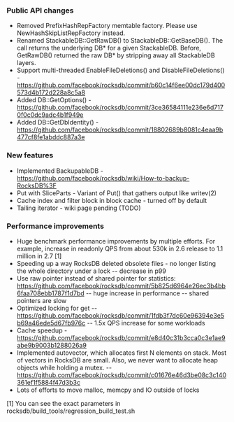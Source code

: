 ### Public API changes
* Removed PrefixHashRepFactory memtable factory. Please use NewHashSkipListRepFactory instead.
* Renamed StackableDB::GetRawDB() to StackableDB::GetBaseDB(). The call returns the underlying DB* for a given StackableDB. Before, GetRawDB() returned the raw DB* by stripping away all StackableDB layers.
* Support multi-threaded EnableFileDeletions() and DisableFileDeletions() - https://github.com/facebook/rocksdb/commit/b60c14f6ee00dc179d400573d4b172d228a8c5a8
* Added DB::GetOptions() - https://github.com/facebook/rocksdb/commit/3ce36584111e236e6d7170f0c0dc9adc4b1f949e
* Added DB::GetDbIdentity() - https://github.com/facebook/rocksdb/commit/18802689b8081c4eaa9b477cf8fe1abddc887a3e

### New features
* Implemented BackupableDB - https://github.com/facebook/rocksdb/wiki/How-to-backup-RocksDB%3F
* Put with SliceParts - Variant of Put() that gathers output like writev(2)
* Cache index and filter block in block cache - turned off by default
* Tailing iterator - wiki page pending (TODO)

### Performance improvements
* Huge benchmark performance improvements by multiple efforts. For example, increase in readonly QPS from about 530k in 2.6 release to 1.1 million in 2.7 [1]
* Speeding up a way RocksDB deleted obsolete files - no longer listing the whole directory under a lock -- decrease in p99
* Use raw pointer instead of shared pointer for statistics: https://github.com/facebook/rocksdb/commit/5b825d6964e26ec3b4bb6faa708ebb1787f1d7bd -- huge increase in performance -- shared pointers are slow
* Optimized locking for get -- https://github.com/facebook/rocksdb/commit/1fdb3f7dc60e96394e3e5b69a46ede5d67fb976c -- 1.5x QPS increase for some workloads
* Cache speedup - https://github.com/facebook/rocksdb/commit/e8d40c31b3cca0c3e1ae9abe9b9003b1288026a9
* Implemented autovector, which allocates first N elements on stack. Most of vectors in RocksDB are small. Also, we never want to allocate heap objects while holding a mutex. -- https://github.com/facebook/rocksdb/commit/c01676e46d3be08c3c140361ef1f5884f47d3b3c
* Lots of efforts to move malloc, memcpy and IO outside of locks

[1] You can see the exact parameters in rocksdb/build_tools/regression_build_test.sh